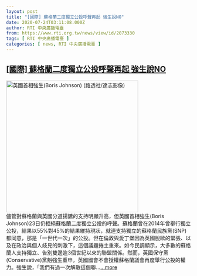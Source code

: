 ```yaml
---
layout: post
title: "[國際] 蘇格蘭二度獨立公投呼聲再起 強生說NO"
date: 2020-07-24T03:11:08.000Z
author: RTI 中央廣播電臺
from: https://www.rti.org.tw/news/view/id/2073330
tags: [ RTI 中央廣播電臺 ]
categories: [ news, RTI 中央廣播電臺 ]
---
```

<!--1595560268000-->
[[國際] 蘇格蘭二度獨立公投呼聲再起 強生說NO](https://www.rti.org.tw/news/view/id/2073330)
------

<div>
<img src="https://static.rti.org.tw/assets/thumbnails/2019/12/13/19066c2a09e965e230d753d7794a7905.jpg" width="360" alt="英國首相強生(Boris Johnson) (路透社/達志影像)" title="英國首相強生(Boris Johnson) (路透社/達志影像)"><br>儘管對蘇格蘭與英國分道揚鑣的支持明顯升高，但英國首相強生(Boris Johnson)23日仍拒絕蘇格蘭二度獨立公投的呼聲。蘇格蘭曾在2014年曾舉行獨立公投，結果以55%對45%的結果維持現狀，就連支持獨立的蘇格蘭民族黨(SNP)都同意，那是「一世代一次」的公投。但在倫敦與愛丁堡因為英國脫歐的緊張、以及在政治與個人歧見的刺激下，這個議題捲土重來。如今民調顯示，大多數的蘇格蘭人支持獨立、告別雙邊逾3個世紀以來的聯盟關係。然而，英國保守黨(Conservative)黨魁強生重申，英國國會不會授權蘇格蘭議會再度舉行公投的權力。強生說，「我們有過一次解散這個聯...<a target="_blank" href="https://www.rti.org.tw/news/view/id/2073330">...more</a>
</div>
